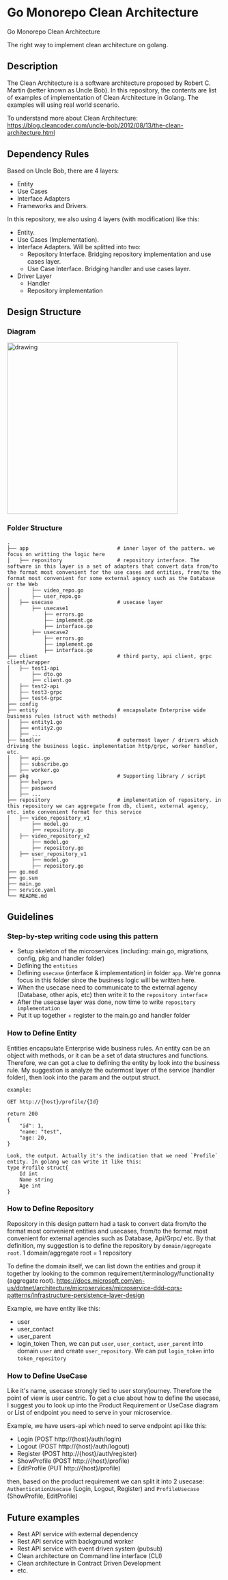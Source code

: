 # Go Monorepo Clean Architecture
Go Monorepo Clean Architecture

The right way to implement clean architecture on golang.

## Description
The Clean Architecture is a software architecture proposed by Robert C. Martin (better known as Uncle Bob). In this repository, the contents are list of examples of implementation of Clean Architecture in Golang. The examples will using real world scenario.

To understand more about Clean Architecture: https://blog.cleancoder.com/uncle-bob/2012/08/13/the-clean-architecture.html

## Dependency Rules
Based on Uncle Bob, there are 4 layers:
* Entity
* Use Cases
* Interface Adapters
* Frameworks and Drivers.

In this repository, we also using 4 layers (with modification) like this:
* Entity.
* Use Cases (Implementation).
* Interface Adapters. Will be splitted into two:
    * Repository Interface. Bridging repository implementation and use cases layer.
    * Use Case Interface. Bridging handler and use cases layer.
* Driver Layer
    * Handler
    * Repository implementation

## Design Structure
### Diagram
<img src="https://raw.githubusercontent.com/herryg91/go-clean-architecture/main/diagram.png" alt="drawing" width="400"/>

### Folder Structure
    .
    ├── app                             # inner layer of the pattern. we focus on writting the logic here
    │   ├── repository                  # repository interface. The software in this layer is a set of adapters that convert data from/to the format most convenient for the use cases and entities, from/to the format most convenient for some external agency such as the Database or the Web
    │       ├── video_repo.go
    │       ├── user_repo.go
    │   ├── usecase                     # usecase layer
    │       ├── usecase1
    │           ├── errors.go
    │           ├── implement.go
    │           ├── interface.go
    │       ├── usecase2
    │           ├── errors.go
    │           ├── implement.go
    │           ├── interface.go
    ├── client                          # third party, api client, grpc client/wrapper
    │   ├── test1-api
    │       ├── dto.go
    │       ├── client.go
    │   ├── test2-api
    │   ├── test3-grpc
    │   ├── test4-grpc
    ├── config
    ├── entity                          # encapsulate Enterprise wide business rules (struct with methods)
    │   ├── entity1.go
    │   ├── entity2.go
    │   ├── ...
    ├── handler                         # outermost layer / drivers which driving the business logic. implementation http/grpc, worker handler, etc.
    │   ├── api.go
    │   ├── subscribe.go
    │   ├── worker.go
    ├── pkg                             # Supporting library / script
    │   ├── helpers
    │   ├── password
    │   ├── ...
    ├── repository                      # implementation of repository. in this repository we can aggregate from db, client, external agency, etc. into convenient format for this service
    │   ├── video_repository_v1
    │       ├── model.go
    │       ├── repository.go
    │   ├── video_repository_v2
    │       ├── model.go
    │       ├── repository.go
    │   ├── user_repository_v1
    │       ├── model.go
    │       ├── repository.go
    ├── go.mod
    ├── go.sum
    ├── main.go
    ├── service.yaml
    └── README.md

## Guidelines
### Step-by-step writing code using this pattern
- Setup skeleton of the microservices (including: main.go, migrations, config, pkg and handler folder)
- Defining the `entities`
- Defining `usecase` (interface & implementation) in folder `app`. We're gonna focus in this folder since the business logic will be written here.
- When the usecase need to communicate to the external agency (Database, other apis, etc) then write it to the `repository interface`
- After the usecase layer was done, now time to write `repository implementation`
- Put it up together + register to the main.go and handler folder

### How to Define Entity
Entities encapsulate Enterprise wide business rules. An entity can be an object with methods, or it can be a set of data structures and functions. Therefore, we can got a clue to defining the entity by look into the business rule. My suggestion is analyze the outermost layer of the service (handler folder), then look into the param and the output struct.

```
example:

GET http://{host}/profile/{Id}

return 200
{
    "id": 1,
    "name: "test",
    "age: 20,
}

Look, the output. Actually it's the indication that we need `Profile` entity. In golang we can write it like this:
type Profile struct{
    Id int
    Name string
    Age int
}

```

### How to Define Repository
Repository in this design pattern had a task to convert data from/to the format most convenient entities and usecases, from/to the format most convenient for external agencies such as Database, Api/Grpc/ etc. By that definition, my suggestion is to define the repository by `domain/aggregate root`. 1 domain/aggregate root = 1 repository

To define the domain itself, we can list down the entities and group it together by looking to the common requirement/terminology/functionality (aggregate root). https://docs.microsoft.com/en-us/dotnet/architecture/microservices/microservice-ddd-cqrs-patterns/infrastructure-persistence-layer-design

Example, we have entity like this:
- user
- user_contact
- user_parent
- login_token
  Then, we can put `user`, `user_contact`, `user_parent` into domain `user` and create `user_repository`. We can put `login_token` into `token_repository`


### How to Define UseCase
Like it's name, usecase strongly tied to user story/journey. Therefore the point of view is user centric. To get a clue about how to define the usecase, I suggest you to look up into the Product Requirement or UseCase diagram or List of endpoint you need to serve in your microservice.

Example, we have users-api which need to serve endpoint api like this:
- Login (POST http://{host}/auth/login)
- Logout (POST http://{host}/auth/logout)
- Register (POST http://{host}/auth/register)
- ShowProfile (POST http://{host}/profile)
- EditProfile (PUT http://{host}/profile)

then, based on the product requirement we can split it into 2 usecase: `AuthenticationUsecase` (Login, Logout, Register) and `ProfileUsecase` (ShowProfile, EditProfile)


## Future examples
* Rest API service with external dependency
* Rest API service with background worker
* Rest API service with event driven system (pubsub)
* Clean architecture on Command line interface (CLI)
* Clean architecture in Contract Driven Development
* etc.
